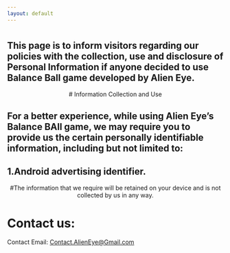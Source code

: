 ```yaml
---
layout: default
---
```


# <p align="center"><h1 Privacy Policy/></p>

## This page is to inform visitors regarding our policies with the collection, use and disclosure of Personal Information if anyone decided to use Balance Ball game developed by Alien Eye.


<p align="center">
  # Information Collection and Use
</p>

## For a better experience, while using Alien Eye’s Balance BAll game, we may require you to provide us the certain personally identifiable information, including but not limited to:

## 1.Android advertising identifier.


<p align="center">
  #The information that we require will be retained on your device and is not collected by us in any way.
</p>



# Contact us:

Contact Email: Contact.AlienEye@Gmail.com
